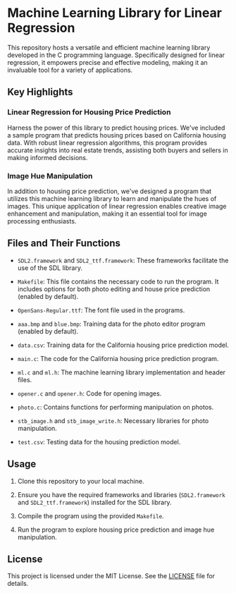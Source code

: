# Machine Learning Library for Linear Regression

This repository hosts a versatile and efficient machine learning library developed in the C programming language. Specifically designed for linear regression, it empowers precise and effective modeling, making it an invaluable tool for a variety of applications.

## Key Highlights

### Linear Regression for Housing Price Prediction
Harness the power of this library to predict housing prices. We've included a sample program that predicts housing prices based on California housing data. With robust linear regression algorithms, this program provides accurate insights into real estate trends, assisting both buyers and sellers in making informed decisions.

### Image Hue Manipulation
In addition to housing price prediction, we've designed a program that utilizes this machine learning library to learn and manipulate the hues of images. This unique application of linear regression enables creative image enhancement and manipulation, making it an essential tool for image processing enthusiasts.

## Files and Their Functions

- `SDL2.framework` and `SDL2_ttf.framework`: These frameworks facilitate the use of the SDL library.

- `Makefile`: This file contains the necessary code to run the program. It includes options for both photo editing and house price prediction (enabled by default).

- `OpenSans-Regular.ttf`: The font file used in the programs.

- `aaa.bmp` and `blue.bmp`: Training data for the photo editor program (enabled by default).

- `data.csv`: Training data for the California housing price prediction model.

- `main.c`: The code for the California housing price prediction program.

- `ml.c` and `ml.h`: The machine learning library implementation and header files.

- `opener.c` and `opener.h`: Code for opening images.

- `photo.c`: Contains functions for performing manipulation on photos.

- `stb_image.h` and `stb_image_write.h`: Necessary libraries for photo manipulation.

- `test.csv`: Testing data for the housing prediction model.

## Usage

1. Clone this repository to your local machine.

2. Ensure you have the required frameworks and libraries (`SDL2.framework` and `SDL2_ttf.framework`) installed for the SDL library.

3. Compile the program using the provided `Makefile`.

4. Run the program to explore housing price prediction and image hue manipulation.


## License

This project is licensed under the MIT License. See the [LICENSE](LICENSE) file for details.
